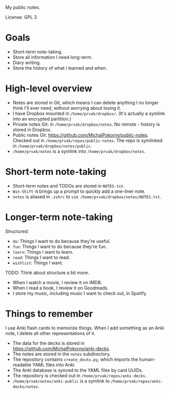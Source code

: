 My public notes.

License: GPL 3

Goals
==

* Short-term note-taking.
* Store all information I need long-term.
* Diary writing.
* Store the history of what I learned and when.

High-level overview
==

* Notes are stored in Git, which means I can delete anything I no longer think
  I'll ever need, without worrying about losing it.
* I have Dropbox mounted in `/home/prvak/dropbox/`. (It's actually a symlink
  into an encrypted partition.)
* Private notes Git: in `/home/prvak/dropbox/notes`. No remote - history is
  stored in Dropbox.
* Public notes Git: <https://github.com/MichalPokorny/public-notes>.
  Checked out in `/home/prvak/repos/public-notes`.
  The repo is symlinked in `/home/prvak/dropbox/notes/public`.
* `/home/prvak/notes` is a symlink into `/home/prvak/dropbox/notes`.

Short-term note-taking
==

* Short-term notes and TODOs are stored in `NOTES.txt`.
* `Win-Shift-N` brings up a prompt to quickly add a one-liner note.
* `notes` is aliased in `.zshrc` to `vim /home/prvak/dropbox/notes/NOTES.txt`.

Longer-term note-taking
==

Structured:

* `do`: Things I want to do because they're useful.
* `fun`: Things I want to do because they're fun.
* `learn`: Things I want to learn.
* `read`: Things I want to read.
* `wishlist`: Things I want.

TODO: Think about structure a bit more.

* When I watch a movie, I review it on IMDB.
* When I read a book, I review it on Goodreads.
* I store my music, including music I want to check out, in Spotify.

Things to remember
==

I use Anki flash cards to memorize things. When I add something as
an Anki note, I delete all other representations of it.

* The data for the decks is stored in
  <https://github.com/MichalPokorny/anki-decks>.
* The notes are stored in the `notes` subdirectory.
* The repository contains `create_decks.py`, which imports the human-readable
  YAML files into Anki.
* The Anki database is synced to the YAML files by card UUIDs.
* The repository is checked out in `/home/prvak/repos/anki-decks`.
* `/home/prvak/notes/anki-public` is a symlink to
  `/home/prvak/repos/anki-decks/notes`.

